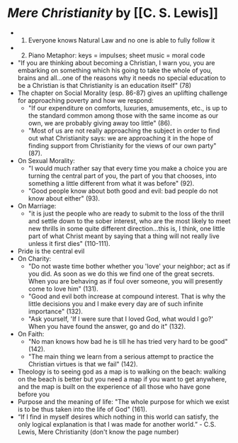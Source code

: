 
# *Mere Christianity* by [[C. S. Lewis]]

* 1) Everyone knows Natural Law and no one is able to fully follow it
* 2) Piano Metaphor: keys = impulses; sheet music = moral code
* "If you are thinking about becoming a Christian, I warn you, you are embarking on something which his going to take the whole of you, brains and all…one of the reasons why it needs no special education to be a Christian is that Christianity is an education itself" (78)
* The chapter on Social Morality (esp. 86-87) gives an uplifting challenge for approaching poverty and how we respond:
    * "If our expenditure on comforts, luxuries, amusements, etc., is up to the standard common among those with the same income as our own, we are probably giving away too little" (86).
    * "Most of us are not really approaching the subject in order to find out what Christianity says: we are approaching it in the hope of finding support from Christianity for the views of our own party" (87).
* On Sexual Morality:
    * "I would much rather say that every time you make a choice you are turning the central part of you, the part of you that chooses, into something a little different from what it was before" (92).
    * "Good people know about both good and evil: bad people do not know about either" (93).
* On Marriage:
    * "it is just the people who are ready to submit to the loss of the thrill and settle down to the sober interest, who are the most likely to meet new thrills in some quite different direction…this is, I think, one little part of what Christ meant by saying that a thing will not really live unless it first dies" (110-111).
* Pride is the central evil
* On Charity:
    * "Do not waste time bother whether you 'love' your neighbor; act as if you did.  As soon as we do this we find one of the great secrets.  When you are behaving as if foul over someone, you will presently come to love him" (131).
    * "Good and evil both increase at compound interest.  That is why the little decisions you and I make every day are of such infinite importance" (132).
    * "Ask yourself, 'If I were sure that I loved God, what would I go?'  When you have found the answer, go and do it" (132).
* On Faith:
    * "No man knows how bad he is till he has tried very hard to be good" (142).
    * "The main thing we learn from a serious attempt to practice the Christian virtues is that we fail" (142).
* Theology is to seeing god as a map is to walking on the beach: walking on the beach is better but you need a map if you want to get anywhere, and the map is built on the experience of all those who have gone before you
* Purpose and the meaning of life: "The whole purpose for which we exist is to be thus taken into the life of God" (161).
* “If I find in myself desires which nothing in this world can satisfy, the only logical explanation is that I was made for another world.” - C.S. Lewis, Mere Christianity (don't know the page number)